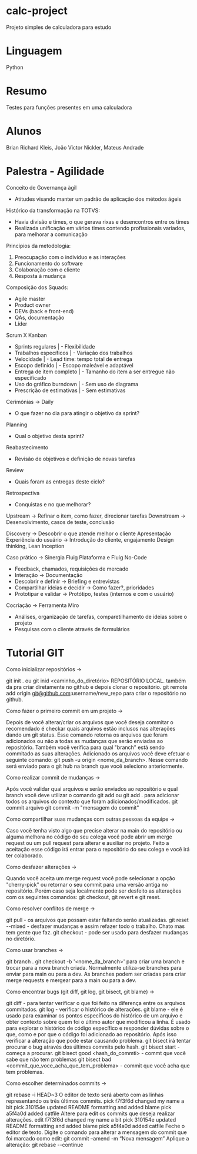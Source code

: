 # calc-project

Projeto simples de calculadora para estudo

# Linguagem

Python

# Resumo

Testes para funções presentes em uma calculadora


# Alunos

Brian Richard Kleis, João Victor Nickler, Mateus Andrade


# Palestra - Agilidade

Conceito de Governança àgil
- Atitudes visando manter um padrão de aplicação dos métodos ágeis

Histórico da transformação na TOTVS:
- Havia divisão e times, o que gerava rixas e desencontros entre os times
- Realizada unificação em vários times contendo profissionais variados, para melhorar a comunicação

Princípios da metodologia:
1. Preocupação com o indivíduo e as interações
2. Funcionamento do software
3. Colaboração com o cliente
4. Resposta à mudança

Composição dos Squads:
- Agile master
- Product owner
- DEVs (back e front-end)
- QAs, documentação
- Líder

Scrum                            X               Kanban
- Sprints regulares              |   - Flexibilidade
- Trabalhos específicos          |   - Variação dos trabalhos
- Velocidade                     |   - Lead time: tempo total de entrega
- Escopo definido                |   - Escopo maleável e adaptável
- Entrega de item completo       |   - Tamanho do item a ser entregue não especificado
- Uso do gráfico burndown        |   - Sem uso de diagrama
- Prescrição de estimativas      |   - Sem estimativas


Cerimônias ->
Daily
- O que fazer no dia para atingir o objetivo da sprint?

Planning
- Qual o objetivo desta sprint?

Reabastecimento
- Revisão de objetivos e definição de novas tarefas

Review
- Quais foram as entregas deste ciclo?

Retrospectiva
- Conquistas e no que melhorar?

Upstream -> Refinar o item, como fazer, direcionar tarefas
Downstream -> Desenvolvimento, casos de teste, conclusão

Discovery -> Descobrir o que atende melhor o cliente 
Apresentação
Experiência do usuário -> Introdução do cliente, engajamento
Design thinking, Lean Inception

Caso prático -> 
Sinergia Fluig Plataforma e Fluig No-Code
- Feedback, chamados, requisições de mercado
- Interação -> Documentação
- Descobrir e definir -> Briefing e entrevistas
- Compartilhar ideias e decidir -> Como fazer?, prioridades
- Prototipar e validar -> Protótipo, testes (internos e com o usuário)

Cocriação -> Ferramenta Miro
- Análises, organização de tarefas, comparetilhamento de ideias sobre o projeto
- Pesquisas com o cliente através de formulários


# Tutorial GIT

Como inicializar repositórios -> 

git init . ou git inid <caminho_do_diretório> REPOSITÓRIO LOCAL.  também da pra criar diretamente no github e depois clonar o repositório.
git remote add origin git@github.com:username/new_repo para criar o repositório no github.

Como fazer o primeiro commit em um projeto -> 

Depois de você alterar/criar os arquivos que você deseja commitar o recomendado é checkar quais arquivos estão inclusos nas alterações dando um git status.
Esse comando retorna os arquivos que foram adicionados ou não a todas as mudanças que serão enviadas ao repositório. Também você verifica para qual "branch" está sendo commitado as suas alterações.
Adicionado os arquivos você deve efetuar o seguinte comando: git push -u origin <nome_da_branch>. Nesse comando será enviado para o git hub na branch que você seleciono anteriormente.

Como realizar commit de mudanças ->

Após você validar quai arquivos e serão enviados ao repositório e qual branch você deve utilizar o comando git  add <arquivo>  ou git add . para adicionar todos os arquivos do contexto que foram adicionados/modificados.
git commit arquivo
git commit -m "mensagem do commit"

Como compartilhar suas mudanças com outras pessoas da equipe ->
 
Caso você tenha visto algo que precise alterar na main do repositório ou alguma melhora no código do seu colega você pode abrir um merge request ou um pull request para alterar e auxiliar no projeto. Feito a aceitação esse código irá entrar para o repositório do seu colega e você irá ter colaborado. 

Como desfazer alterações ->
 
Quando você aceita um merge request você pode selecionar a opção "cherry-pick" ou retornar o seu commit para uma versão antiga no repositório. Porém caso seja localmente pode ser desfeito as alterações com os seguintes comandos: git checkout, git revert e git reset. 

Como resolver conflitos de merge ->
 
git pull - os arquivos que possam estar faltando serão atualizadas.
git reset --mixed - desfazer mudanças e assim refazer todo o trabalho. Chato mas tem gente que faz.
git checkout - pode ser usado para desfazer mudanças no diretório.

Como usar branches ->
 
git branch <nome da branch>.
git checkout -b '<nome_da_branch>' 
para criar uma branch e trocar para a nova branch criada.
Normalmente utiliza-se branches para enviar para main ou para a dev. As branches podem ser criadas para criar merge requests e mergear para a main ou para a dev.

Como encontrar bugs (git diff, git log, git bisect, git blame) ->
 
git diff - para tentar verificar o que foi feito na diferença entre os arquivos commitados.
git log - verificar o histórico de alterações.
git blame - ele é usado para examinar os pontos específicos do histórico de um arquivo e obter contexto sobre quem foi o último autor que modificou a linha. É usado para explorar o histórico de código específico e responder dúvidas sobre o que, como e por que o código foi adicionado ao repositório. Após isso verificar a alteração que pode estar causando problema.
git bisect irá tentar procurar o bug através dos últimos commits pelo hash.
git bisect start - começa a procurar.
git bisect good <hash_do_commti> - commt que você sabe que não tem problemas
git bisect bad <commit_que_voce_acha_que_tem_problema> - commit que você acha que tem problemas.

Como escolher determinados commits ->
 
git rebase -i HEAD~3 
O editor de texto será aberto com as linhas representando os três últimos commits.
pick f7f3f6d changed my name a bit
pick 310154e updated README formatting and added blame
pick a5f4a0d added catfile
Altere para edit os commits que deseja realizar alterações.
edit f7f3f6d changed my name a bit
pick 310154e updated README formatting and added blame
pick a5f4a0d added catfile
Feche o editor de texto. Digite o comando para alterar a mensagem do commit que foi marcado como edit: 
 git commit –amend -m “Nova mensagem”
Aplique a alteração:
 git rebase --continue
